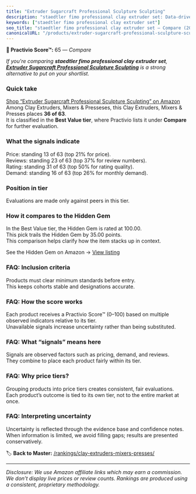 ```yaml
---
title: "Extruder Sugarcraft Professional Sculpture Sculpting"
description: "staedtler fimo professional clay extruder set: Data-driven ranking using the Practivio Score™. Positioned by quality, value, demand, findability, momentum."
keywords: ["staedtler fimo professional clay extruder set"]
seo_title: "staedtler fimo professional clay extruder set — Compare (2025)"
canonicalURL: "/products/extruder-sugarcraft-professional-sculpture-sculpting-B081NN1R3W/"
---
```


**🛒 Practivio Score™:** 65 — _Compare_


*If you're comparing **staedtler fimo professional clay extruder set**, **[Extruder Sugarcraft Professional Sculpture Sculpting](https://www.amazon.com/dp/B081NN1R3W?tag=practivio-20)** is a strong alternative to put on your shortlist.*
### Quick take
[Shop “Extruder Sugarcraft Professional Sculpture Sculpting” on Amazon](https://www.amazon.com/dp/B081NN1R3W?tag=practivio-20)
Among Clay Extruders, Mixers & Presseses, this Clay Extruders, Mixers & Presses places **36 of 63**.  
It is classified in the **Best Value tier**, where Practivio lists it under **Compare** for further evaluation.

### What the signals indicate
Price: standing 13 of 63 (top 21% for price).  
Reviews: standing 23 of 63 (top 37% for review numbers).  
Rating: standing 31 of 63 (top 50% for rating quality).  
Demand: standing 16 of 63 (top 26% for monthly demand).

### Position in tier
Evaluations are made only against peers in this tier.

### How it compares to the Hidden Gem
In the Best Value tier, the Hidden Gem is rated at 100.00.  
This pick trails the Hidden Gem by 35.00 points.  
This comparison helps clarify how the item stacks up in context.  

See the Hidden Gem on Amazon → [View listing](https://www.amazon.com/dp/B072MJQYWS?tag=practivio-20)

### FAQ: Inclusion criteria
Products must clear minimum standards before entry.  
This keeps cohorts stable and designations accurate.

### FAQ: How the score works
Each product receives a Practivio Score™ (0–100) based on multiple observed indicators relative to its tier.  
Unavailable signals increase uncertainty rather than being substituted.

### FAQ: What “signals” means here
Signals are observed factors such as pricing, demand, and reviews.  
They combine to place each product fairly within its tier.

### FAQ: Why price tiers?
Grouping products into price tiers creates consistent, fair evaluations.  
Each product’s outcome is tied to its own tier, not to the entire market at once.

### FAQ: Interpreting uncertainty
Uncertainty is reflected through the evidence base and confidence notes.  
When information is limited, we avoid filling gaps; results are presented conservatively.

<!-- Missing template for Compare/CompareWithinPriceClass -->


🏷️ **Back to Master:** [/rankings/clay-extruders-mixers-presses/](/rankings/clay-extruders-mixers-presses/)

---
_Disclosure: We use Amazon affiliate links which may earn a commission. We don’t display live prices or review counts. Rankings are produced using a consistent, proprietary methodology._

